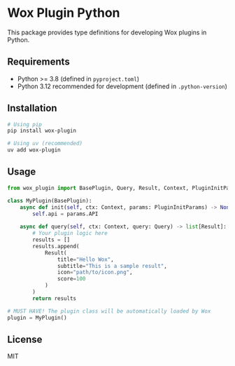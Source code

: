 # Wox Plugin Python

This package provides type definitions for developing Wox plugins in Python.

## Requirements

- Python >= 3.8 (defined in `pyproject.toml`)
- Python 3.12 recommended for development (defined in `.python-version`)

## Installation

```bash
# Using pip
pip install wox-plugin

# Using uv (recommended)
uv add wox-plugin
```

## Usage

```python
from wox_plugin import BasePlugin, Query, Result, Context, PluginInitParams

class MyPlugin(BasePlugin):
    async def init(self, ctx: Context, params: PluginInitParams) -> None:
        self.api = params.API
        
    async def query(self, ctx: Context, query: Query) -> list[Result]:
        # Your plugin logic here
        results = []
        results.append(
            Result(
                title="Hello Wox",
                subtitle="This is a sample result",
                icon="path/to/icon.png",
                score=100
            )
        )
        return results

# MUST HAVE! The plugin class will be automatically loaded by Wox
plugin = MyPlugin()
```

## License

MIT 